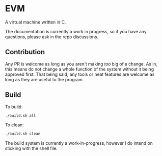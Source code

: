 # EVM

A virtual machine written in C.

The documentation is currently a work in progress, so if you have any questions, please ask in the repo discussions.

## Contribution

Any PR is welcome as long as you aren't making *too* big of a change. As in, this means do not change a whole function of the system without it being approved first. That being said, any tools or neat features are welcome as long as they are useful to the program.

## Build

To build:

```sh
./build.sh all
```

To clean:

```sh
./build.sh clean
```

The build system is currently a work-in-progress, however I do intend on sticking with the shell file.
